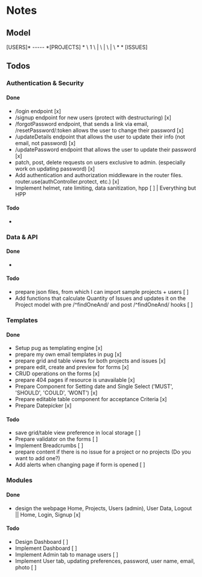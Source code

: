 # Notes

## Model

[USERS]* ----- *[PROJECTS]
    *  \           1
        \          |
         \         |
          \        |
           \       *
             * [ISSUES]
                          
## Todos

### Authentication & Security

#### Done
- /login endpoint [x]
- /signup endpoint for new users (protect with destructuring) [x]
- /forgotPassword endpoint, that sends a link via email, /resetPassword/:token allows the user to change their password [x]
- /updateDetails endpoint that allows the user to update their info (not email, not password) [x]
- /updatePassword endpoint that allows the user to update their password [x]
- patch, post, delete requests on users exclusive to admin. (especially work on updating password) [x]
- Add authentication and authorization middleware in the router files. router.use(authController.protect, etc.) [x]
- Implement helmet, rate limiting, data sanitization, hpp [ ] | Everything but HPP

#### Todo
- 

### Data & API

#### Done
- 
#### Todo
- prepare json files, from which I can import sample projects + users [ ]
- Add functions that calculate Quantity of Issues and updates it on the Project model with pre /^findOneAnd/ and post /^findOneAnd/ hooks [ ]

### Templates

#### Done
- Setup pug as templating engine [x]
- prepare my own email templates in pug [x]
- prepare grid and table views for both projects and issues [x]
- prepare edit, create and preview for forms [x]
- CRUD operations on the forms [x]
- prepare 404 pages if resource is unavailable [x]
- Prepare Component for Setting date and Single Select ('MUST', 'SHOULD', 'COULD', 'WONT') [x]
- Prepare editable table component for acceptance Criteria [x]
- Prepare Datepicker [x]

#### Todo
- save grid/table view preference in local storage [ ]
- Prepare validator on the forms [ ]
- Implement Breadcrumbs [ ]
- prepare content if there is no issue for a project or no projects (Do you want to add one?)
- Add alerts when changing page if form is opened [ ]
### Modules

#### Done
- design the webpage Home, Projects, Users (admin), User Data, Logout || Home, Login, Signup [x]

#### Todo
- Design Dashboard [ ]
- Implement Dashboard [ ]
- Implement Admin tab to manage users [ ]
- Implement User tab, updating preferences, password, user name, email, photo [ ]







